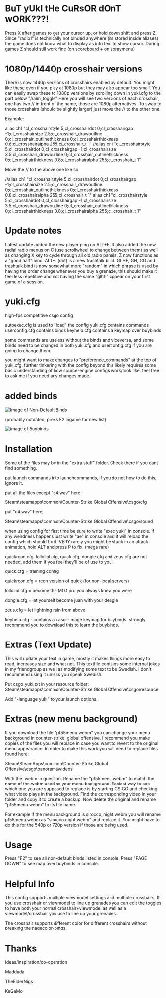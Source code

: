 BuT yUkI tHe CuRsOR dOnT wORK???!
========
Press X after games to get your cursor up, or hold down shift and press Z.
Since "radio1" is technically not binded anywhere (its stored inside aliases) the game does not know what to display as info text to show cursor.
During games Z should still work fine (on scoreboard + on spraymenu)

1080p/1440p crosshair versions
========
There is now 1440p versions of crosshairs enabled by default. You might like these even if you play at 1080p but they may also appear too small.
You can easily swap these to 1080p versions by scrolling down in yuki.cfg to the part below "//aim_toggle"
Here you will see two versions of each crosshair, one has two // in front of the name, those are 1080p alternatives. To swap to those crosshairs (should be slightly larger) just move the // to the other one.

Example:

alias ch1 "cl_crosshairstyle 5;cl_crosshairdot 0;cl_crosshairgap -1;cl_crosshairsize 2.5;cl_crosshair_drawoutline 0;cl_crosshair_outlinethickness 0;cl_crosshairthickness 0.8;cl_crosshairalpha 255;cl_crosshair_t 1"
//alias ch1 "cl_crosshairstyle 5;cl_crosshairdot 0;cl_crosshairgap -1;cl_crosshairsize 3.5;cl_crosshair_drawoutline 0;cl_crosshair_outlinethickness 0;cl_crosshairthickness 0.8;cl_crosshairalpha 255;cl_crosshair_t 1"

Move the // to the above one like so:

//alias ch1 "cl_crosshairstyle 5;cl_crosshairdot 0;cl_crosshairgap -1;cl_crosshairsize 2.5;cl_crosshair_drawoutline 0;cl_crosshair_outlinethickness 0;cl_crosshairthickness 0.8;cl_crosshairalpha 255;cl_crosshair_t 1"
alias ch1 "cl_crosshairstyle 5;cl_crosshairdot 0;cl_crosshairgap -1;cl_crosshairsize 3.5;cl_crosshair_drawoutline 0;cl_crosshair_outlinethickness 0;cl_crosshairthickness 0.8;cl_crosshairalpha 255;cl_crosshair_t 1"

Update notes
========
Latest update added the new player ping on ALT+E. It also added the new radial radio menus on C (use scrollwheel to change between them) as well as changing X key to cycle through all old radio panels. Z now functions as a "good half" bind. ALT+. (dot) is a new trashtalk bind.
GLHF, GH, GG and trashtalk bind is now somewhat more "random" in which phrase is used by having the order change whenever you buy a grenade, this should make it feel less repetitive and not having the same "glhf!" appear on your first game of a session.

yuki.cfg
========
high-fps competitive csgo config

autoexec.cfg is used to "load" the config
yuki.cfg contains commands
userconfig.cfg contains binds
keyhelp.cfg contains a keymap over buybinds

some commands are useless without the binds and viceversa, and some binds need to be changed in both yuki.cfg and userconfig.cfg if you are going to change them.

you might want to make changes to "preference_commands" at the top of yuki.cfg. further tinkering with the config beyond this likely requires some basic understanding of how source-engine configs work/look like. feel free to ask me if you need any changes made.

added binds
========
![Image of Non-Default Binds](/images/binds.png) 

(probably outdated, press F2 ingame for new list)

![Image of Buybinds](/images/buybinds.png)

Installation
============
Some of the files may be in the "extra stuff" folder. Check there if you cant find something.



put launch commands into launchcommands, if you do not how to do this, ignore it.

put all the files except "c4.wav" here;

Steam\steamapps\common\Counter-Strike Global Offensive\csgo\cfg

put "c4.wav" here;

Steam\steamapps\common\Counter-Strike Global Offensive\csgo\sound

when using config for first time be sure to write "exec yuki" in console. if any weirdness happens just write "ae" in console and it will reload the config which should fix it. VERY rarely you might be stuck in an attack animation, hold ALT and press P to fix. (mega rare)

quickrcon.cfg, lollollol.cfg, quick.cfg, dongle.cfg and zeus.cfg are not needed, add them if you feel they'll be of use to you.

quick.cfg = training config

quickrcon.cfg = rcon version of quick (for non-local servers)

lollollol.cfg = become the MLG pro you always knew you were

dongle.cfg = let yourself become juan with your deagle

zeus.cfg = let lightning rain from above

keyhelp.cfg - contains an ascii-image keymap for buybinds. strongly recommend you to download this to learn the buybinds.

Extras (Text Update)
============
This will update your text in game, mostly it makes things more easy to read, increases size and what not. This textfile contains some internal jokes in my friendgroup as well as modifying some text to be Swedish. I don't recommend using it unless you speak Swedish.

Put csgo_yuki.txt in your resource folder:
Steam\steamapps\common\Counter-Strike Global Offensive\csgo\resource

Add "-language yuki" to your launch options.

Extras (new menu background)
============
If you download the file "pf55menu.webm" you can change your menu background in counter-strike: global offensive. I recommend you make copies of the files you will replace in case you want to revert to the original menu appearance. In order to make this work you will need to replace files found here:

Steam\SteamApps\common\Counter-Strike Global Offensive\csgo\panorama\videos

With the .webm in question. Rename the "pf55menu.webm" to match the name of the webm used as your menu background. Easiest way to see which one you are supposed to replace is by starting CS:GO and checking what video plays in the background. Find the corresponding video in your folder and copy it to create a backup. Now delete the original and rename "pf55menu.webm" to its file name.


For example if the menu background is sirocco_night.webm you will rename pf55menu.webm as "sirocco.night.webm" and replace it. You might have to do this for the 540p or 720p version if those are being used.

Usage
============
Press "F2" to see all non-default binds listed in console.
Press "PAGE DOWN" to see map over buybinds in console.

Helpful Info
============
This config supports multiple viewmodel settings and multiple crosshairs. If you use crosshair or viewmodel to line up grenades you can edit the toggles to have both your normal crosshair+viewmodel as well as a viewmodel/crosshair you use to line up your grenades.

The crosshair supports different color for different crosshairs without breaking the nadecolor-binds.

Thanks
============
Ideas/inspiration/co-operation


Maddada

TheElderNigs

KeGaMo
